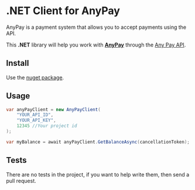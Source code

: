# .NET Client for AnyPay
AnyPay is a payment system that allows you to accept payments using the API.

This **.NET** library will help you work with **[AnyPay](https://anypay.io/)** through the [Any Pay API](https://anypay.io/doc/api).

## Install

Use the [nuget package](https://www.nuget.org/packages/AnyPay/).

## Usage
```csharp
var anyPayClient = new AnyPayClient(
    "YOUR_API_ID",
    "YOUR_API_KEY",
    12345 //Your project id
);

var myBalance = await anyPayClient.GetBalanceAsync(cancellationToken);
```

## Tests
There are no tests in the project, if you want to help write them, then send a pull request.